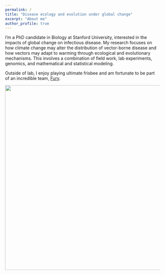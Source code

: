 ```yaml
---
permalink: /
title: "Disease ecology and evolution under global change"
excerpt: "About me"
author_profile: true
---
```


I’m a PhD candidate in Biology at Stanford University, interested in the impacts of global change on infectious disease. My research focuses on how climate change may alter the distribution of vector-borne disease and how vectors may adapt to warming through ecological and evolutionary mechanisms. This involves a combination of field work, lab experiments, genomics, and mathematical and statistical modeling. 

Outside of lab, I enjoy playing ultimate frisbee and am fortunate to be part of an incredible team, [Fury](http://furyultimate.com).

<p align="center">
  <img width="600"
    src="http://lcouper.github.io/assets/Fav1.jpg">
  </p>    
<p align="center"> 



  
